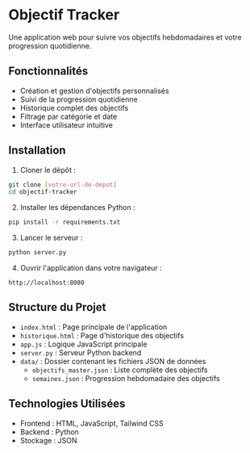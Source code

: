 # Objectif Tracker

Une application web pour suivre vos objectifs hebdomadaires et votre progression quotidienne.

## Fonctionnalités

- Création et gestion d'objectifs personnalisés
- Suivi de la progression quotidienne
- Historique complet des objectifs
- Filtrage par catégorie et date
- Interface utilisateur intuitive

## Installation

1. Cloner le dépôt :
```bash
git clone [votre-url-de-depot]
cd objectif-tracker
```

2. Installer les dépendances Python :
```bash
pip install -r requirements.txt
```

3. Lancer le serveur :
```bash
python server.py
```

4. Ouvrir l'application dans votre navigateur :
```
http://localhost:8080
```

## Structure du Projet

- `index.html` : Page principale de l'application
- `historique.html` : Page d'historique des objectifs
- `app.js` : Logique JavaScript principale
- `server.py` : Serveur Python backend
- `data/` : Dossier contenant les fichiers JSON de données
  - `objectifs_master.json` : Liste complète des objectifs
  - `semaines.json` : Progression hebdomadaire des objectifs

## Technologies Utilisées

- Frontend : HTML, JavaScript, Tailwind CSS
- Backend : Python
- Stockage : JSON

